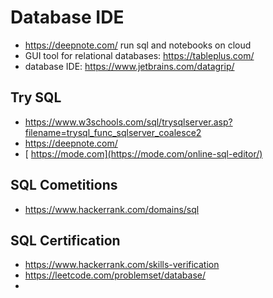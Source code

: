# Database IDE
  - https://deepnote.com/ run sql and notebooks on cloud
  - GUI tool for relational databases: https://tableplus.com/
  - database IDE: https://www.jetbrains.com/datagrip/

## Try SQL
- https://www.w3schools.com/sql/trysqlserver.asp?filename=trysql_func_sqlserver_coalesce2
- https://deepnote.com/
- [ https://mode.com](https://mode.com/online-sql-editor/)

## SQL Cometitions
- https://www.hackerrank.com/domains/sql


## SQL Certification
- https://www.hackerrank.com/skills-verification
- https://leetcode.com/problemset/database/
- 
